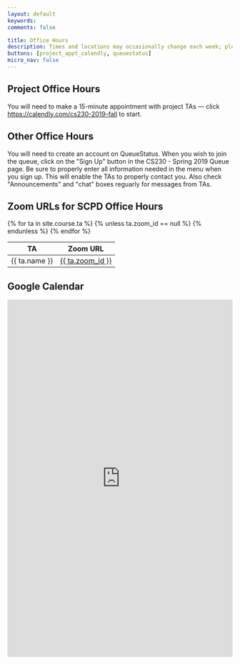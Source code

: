 ```yaml
---
layout: default
keywords:
comments: false

title: Office Hours
description: Times and locations may occasionally change each week; please check this page often.
buttons: [project_appt_calendly, queuestatus]
micro_nav: false
---
```


## Project Office Hours
You will need to make a 15-minute appointment with project TAs — click <https://calendly.com/cs230-2019-fall> to start.

## Other Office Hours
You will need to create an account on QueueStatus. When you wish to join the queue, click on the "Sign Up" button in the CS230 - Spring 2019 Queue page. Be sure to properly enter all information needed in the menu when you sign up. This will enable the TAs to properly contact you. Also check "Announcements" and "chat" boxes reguarly for messages from TAs.

## Zoom URLs for SCPD Office Hours
<table>
    <thead>
        <tr>
            <th>TA</th>
            <th>Zoom URL</th>
        </tr>
    </thead>
{% for ta in site.course.ta %}
    {% unless ta.zoom_id == null %}
    <tr><td>{{ ta.name }}</td><td><a href="https://stanford.zoom.us/j/{{ ta.zoom_id }}">{{ ta.zoom_id }}</a></td></tr>
    {% endunless %}
{% endfor %}
</table>

## Google Calendar
<div>
<iframe src="https://calendar.google.com/calendar/embed?height=600&amp;wkst=1&amp;bgcolor=%23ffffff&amp;ctz=America%2FLos_Angeles&amp;src=aHNoZW5nLm9yZ19wZHRwZm1hM3NuazRsZzFmZ3ZqajExaGY0NEBncm91cC5jYWxlbmRhci5nb29nbGUuY29t&amp;color=%23D50000&amp;title=CS230%202019%20Fall&amp;showCalendars=1&amp;mode=WEEK" width="100%" height="800" frameborder="0" scrolling="no"></iframe>
</div>
